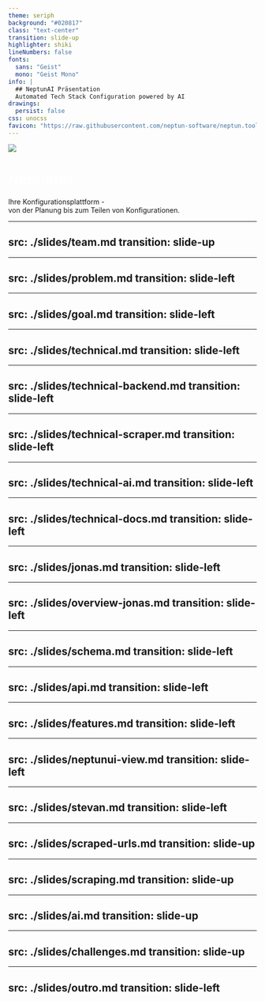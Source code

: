 ```yaml
---
theme: seriph
background: "#020817"
class: "text-center"
transition: slide-up
highlighter: shiki
lineNumbers: false
fonts:
  sans: "Geist"
  mono: "Geist Mono"
info: |
  ## NeptunAI Präsentation 
  Automated Tech Stack Configuration powered by AI
drawings:
  persist: false
css: unocss
favicon: "https://raw.githubusercontent.com/neptun-software/neptun.tools.docs/refs/heads/main/static/img/favicon.png"
---
```


<style>
.slidev-layout {
  font-family: 'Geist', sans-serif;
  color: #fff;
  background-color: #020817;
}

code {
  font-family: 'Geist Mono', monospace;
}

h1 {
  background: linear-gradient(45deg, #fff 30%, rgba(255,255,255,0.8) 90%);
  -webkit-background-clip: text;
  -webkit-text-fill-color: transparent;
}

.logo {
  max-width: 200px;
  margin: 0 auto;
}
</style>

<img src="https://raw.githubusercontent.com/neptun-software/neptun.tools.docs/refs/heads/main/static/img/favicon.png" class="logo mb-8" />

# NeptunAI

Ihre Konfigurationsplattform -<br>von der Planung bis zum Teilen von Konfigurationen.

<!--
Der Name "Neptun" ist inspiriert von den Logos bekannter Container-Technologien wie Docker, Podman und Harbor, die alle Meerestiere als Logos verwenden. Passenderweise dient ein schwarzer Wal als Logo dieses Projekts.
-->

---
src: ./slides/team.md
transition: slide-up
---

---
src: ./slides/problem.md
transition: slide-left
---

---
src: ./slides/goal.md
transition: slide-left
---

---
src: ./slides/technical.md
transition: slide-left
---

---
src: ./slides/technical-backend.md
transition: slide-left
---

---
src: ./slides/technical-scraper.md
transition: slide-left
---

---
src: ./slides/technical-ai.md
transition: slide-left
---

---
src: ./slides/technical-docs.md
transition: slide-left
---

---
src: ./slides/jonas.md
transition: slide-left
---

---
src: ./slides/overview-jonas.md
transition: slide-left
---

---
src: ./slides/schema.md
transition: slide-left
---

---
src: ./slides/api.md
transition: slide-left
---

---
src: ./slides/features.md
transition: slide-left
---

---
src: ./slides/neptunui-view.md
transition: slide-left
---

---
src: ./slides/stevan.md
transition: slide-left
---

---
src: ./slides/scraped-urls.md
transition: slide-up
---

---
src: ./slides/scraping.md
transition: slide-up
---

---
src: ./slides/ai.md
transition: slide-up
---

---
src: ./slides/challenges.md
transition: slide-up
---

---
src: ./slides/outro.md
transition: slide-left
---

